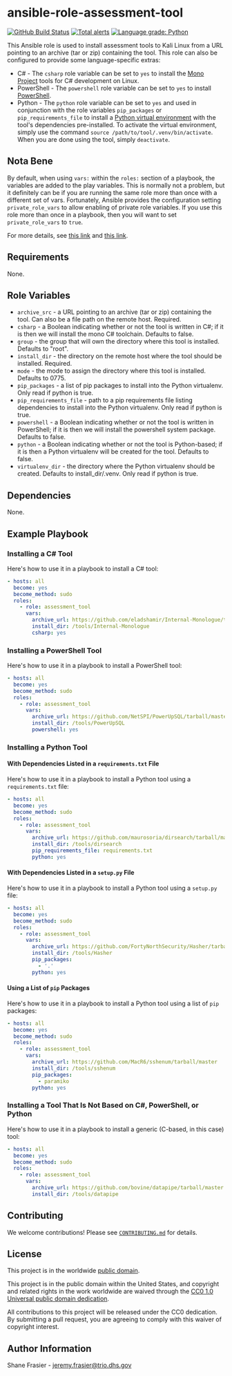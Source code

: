 # ansible-role-assessment-tool #

[![GitHub Build Status](https://github.com/cisagov/ansible-role-assessment-tool/workflows/build/badge.svg)](https://github.com/cisagov/ansible-role-assessment-tool/actions)
[![Total alerts](https://img.shields.io/lgtm/alerts/g/cisagov/ansible-role-assessment-tool.svg?logo=lgtm&logoWidth=18)](https://lgtm.com/projects/g/cisagov/ansible-role-assessment-tool/alerts/)
[![Language grade: Python](https://img.shields.io/lgtm/grade/python/g/cisagov/ansible-role-assessment-tool.svg?logo=lgtm&logoWidth=18)](https://lgtm.com/projects/g/cisagov/ansible-role-assessment-tool/context:python)

This Ansible role is used to install assessment tools to Kali Linux
from a URL pointing to an archive (tar or zip) containing the tool.
This role can also be configured to provide some language-specific
extras:

* C# - The `csharp` role variable can be set to `yes` to install the
  [Mono Project](https://www.mono-project.com/) tools for C#
  development on Linux.
* PowerShell - The `powershell` role variable can be set to `yes` to
  install [PowerShell](https://en.wikipedia.org/wiki/PowerShell).
* Python - The `python` role variable can be set to `yes` and used in
  conjunction with the role variables `pip_packages` or
  `pip_requirements_file` to install a [Python virtual
  environment](https://docs.python.org/3/glossary.html#term-virtual-environment)
  with the tool's dependencies pre-installed.  To activate the virtual
  environment, simply use the command `source
  /path/to/tool/.venv/bin/activate`.  When you are done using the
  tool, simply `deactivate`.

## Nota Bene ##

By default, when using `vars:` within the `roles:` section of a
playbook, the variables are added to the play variables.  This is
normally not a problem, but it definitely can be if you are running
the same role more than once with a different set of vars.
Fortunately, Ansible provides the configuration setting
`private_role_vars` to allow enabling of private role variables.  If
you use this role more than once in a playbook, then you will want to
set `private_role_vars` to `true`.

For more details, see [this
link](https://docs.ansible.com/ansible/latest/user_guide/playbooks_reuse_roles.html#using-roles-at-the-play-level)
and [this
link](https://docs.ansible.com/ansible/latest/reference_appendices/config.html#default-private-role-vars).

## Requirements ##

None.

## Role Variables ##

* `archive_src` - a URL pointing to an archive (tar or zip) containing
  the tool.  Can also be a file path on the remote host.  Required.
* `csharp` - a Boolean indicating whether or not the tool is written
  in C#; if it is then we will install the mono C# toolchain.
  Defaults to false.
* `group` - the group that will own the directory where this tool is
  installed.  Defaults to "root".
* `install_dir` - the directory on the remote host where the tool
  should be installed.  Required.
* `mode` - the mode to assign the directory where this tool is
  installed.  Defaults to 0775.
* `pip_packages` - a list of pip packages to install into the Python
  virtualenv.  Only read if python is true.
* `pip_requirements_file` - path to a pip requirements file listing
  dependencies to install into the Python virtualenv.  Only read if
  python is true.
* `powershell` - a Boolean indicating whether or not the tool is
  written in PowerShell; if it is then we will install the powershell
  system package.  Defaults to false.
* `python` - a Boolean indicating whether or not the tool is
  Python-based; if it is then a Python virtualenv will be created for
  the tool.  Defaults to false.
* `virtualenv_dir` - the directory where the Python virtualenv should
  be created.  Defaults to install_dir/.venv.  Only read if python is
  true.

## Dependencies ##

None.

## Example Playbook ##

### Installing a C# Tool ###

Here's how to use it in a playbook to install a C# tool:

```yaml
- hosts: all
  become: yes
  become_method: sudo
  roles:
    - role: assessment_tool
      vars:
        archive_url: https://github.com/eladshamir/Internal-Monologue/tarball/master/
        install_dir: /tools/Internal-Monologue
        csharp: yes
```

### Installing a PowerShell Tool ###

Here's how to use it in a playbook to install a PowerShell tool:

```yaml
- hosts: all
  become: yes
  become_method: sudo
  roles:
    - role: assessment_tool
      vars:
        archive_url: https://github.com/NetSPI/PowerUpSQL/tarball/master
        install_dir: /tools/PowerUpSQL
        powershell: yes
```

### Installing a Python Tool ###

#### With Dependencies Listed in a `requirements.txt` File ####

Here's how to use it in a playbook to install a Python tool using a
`requirements.txt` file:

```yaml
- hosts: all
  become: yes
  become_method: sudo
  roles:
    - role: assessment_tool
      vars:
        archive_url: https://github.com/maurosoria/dirsearch/tarball/master
        install_dir: /tools/dirsearch
        pip_requirements_file: requirements.txt
        python: yes
```

#### With Dependencies Listed in a `setup.py` File ####

Here's how to use it in a playbook to install a Python tool using a
`setup.py` file:

```yaml
- hosts: all
  become: yes
  become_method: sudo
  roles:
    - role: assessment_tool
      vars:
        archive_url: https://github.com/FortyNorthSecurity/Hasher/tarball/master
        install_dir: /tools/Hasher
        pip_packages:
          - '.'
        python: yes
```

#### Using a List of `pip` Packages ####

Here's how to use it in a playbook to install a Python tool using a
list of `pip` packages:

```yaml
- hosts: all
  become: yes
  become_method: sudo
  roles:
    - role: assessment_tool
      vars:
        archive_url: https://github.com/MacR6/sshenum/tarball/master
        install_dir: /tools/sshenum
        pip_packages:
          - paramiko
        python: yes
```

### Installing a Tool That Is Not Based on C#, PowerShell, or Python ###

Here's how to use it in a playbook to install a generic (C-based, in
this case) tool:

```yaml
- hosts: all
  become: yes
  become_method: sudo
  roles:
    - role: assessment_tool
      vars:
        archive_url: https://github.com/bovine/datapipe/tarball/master
        install_dir: /tools/datapipe
```

## Contributing ##

We welcome contributions!  Please see [`CONTRIBUTING.md`](CONTRIBUTING.md) for
details.

## License ##

This project is in the worldwide [public domain](LICENSE).

This project is in the public domain within the United States, and
copyright and related rights in the work worldwide are waived through
the [CC0 1.0 Universal public domain
dedication](https://creativecommons.org/publicdomain/zero/1.0/).

All contributions to this project will be released under the CC0
dedication. By submitting a pull request, you are agreeing to comply
with this waiver of copyright interest.

## Author Information ##

Shane Frasier - <jeremy.frasier@trio.dhs.gov>
